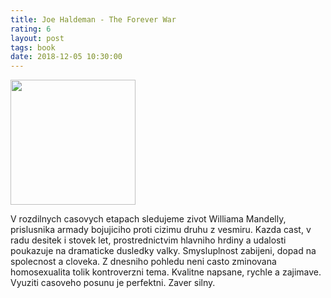 ```yaml
---
title: Joe Haldeman - The Forever War
rating: 6
layout: post
tags: book
date: 2018-12-05 10:30:00
---
```

<img width="200" src="https://images.gr-assets.com/books/1327181562l/7046300.jpg" />
<p>
V rozdilnych casovych etapach sledujeme zivot Williama Mandelly, prislusnika armady bojujiciho proti cizimu druhu z vesmiru. Kazda cast, v radu desitek i stovek let, prostrednictvim hlavniho hrdiny a udalosti poukazuje na dramaticke dusledky valky. Smysluplnost zabijeni, dopad na spolecnost a cloveka. Z dnesniho pohledu neni casto zminovana homosexualita tolik kontroverzni tema. Kvalitne napsane, rychle a zajimave. Vyuziti casoveho posunu je perfektni. Zaver silny.
</p>
